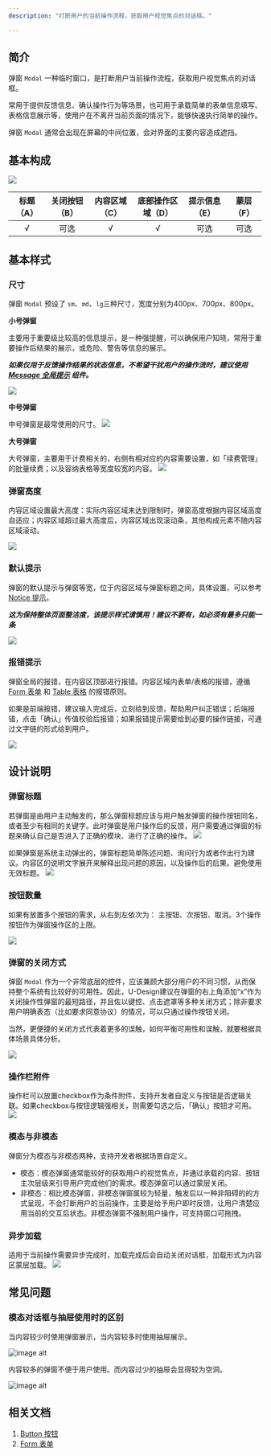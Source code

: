 ```yaml
---
description: "打断用户的当前操作流程，获取用户视觉焦点的对话框。"

---
```


<!--副标题具体写法见源代码模式-->

## 简介

弹窗 `Modal` 一种临时窗口，是打断用户当前操作流程，获取用户视觉焦点的对话框。

常用于提供反馈信息、确认操作行为等场景，也可用于承载简单的表单信息填写、表格信息展示等，使用户在不离开当前页面的情况下，能够快速执行简单的操作。

弹窗 `Modal` 通常会出现在屏幕的中间位置，会对界面的主要内容造成遮挡。



## 基本构成

![](../../../images/Modal/forms_01.png)


| 标题（A）| 关闭按钮（B）| 内容区域（C）| 底部操作区域（D）| 提示信息（E） |蒙层（F）|
| :-------: | :-----------: | :-----: | :----------: | :------:|:---------:|
|     √     |       可选       |       √   |    √     |     可选  |   可选   |


## 基本样式


### 尺寸

弹窗 `Modal` 预设了 `sm`、`md`、`lg`三种尺寸，宽度分别为400px、700px、800px。


**小号弹窗**

主要用于重要级比较高的信息提示，是一种强提醒，可以确保用户知晓，常用于重要操作后结果的展示，或危险、警告等信息的展示。

***如果仅用于反馈操作结果的状态信息，不希望干扰用户的操作流时，建议使用 [Message 全局提示](https://udesign.ucloud.cn/component/Message/) 组件。***

![](../../../images/Modal/sm.png)

**中号弹窗**


中号弹窗是最常使用的尺寸。
![](../../../images/Modal/md.png)

**大号弹窗**


大号弹窗，主要用于计费相关的，右侧有相对应的内容需要设置，如「续费管理」的批量续费；以及容纳表格等宽度较宽的内容。
![](../../../images/Modal/lg.png)

### 弹窗高度

内容区域设置最大高度：实际内容区域未达到限制时，弹窗高度根据内容区域高度自适应；内容区域超过最大高度后，内容区域出现滚动条，其他构成元素不随内容区域滚动。 

![](../../../images/Modal/height.png)


### 默认提示

弹窗的默认提示与弹窗等宽，位于内容区域与弹窗标题之间，具体设置，可以参考[Notice 提示](https://udesign.ucloud.cn/component/Notice/)。

***这为保持整体页面整洁度，该提示样式请慎用！建议不要有，如必须有最多只能一条***

![](../../../images/Modal/defaultnotice.png)

### 报错提示

弹窗全局的报错，在内容区顶部进行报错。内容区域内表单/表格的报错，遵循 [Form 表单](https://udesign.ucloud.cn/component/Form/) 和 [Table 表格](https://udesign.ucloud.cn/component/Table/) 的报错原则。

如果是前端报错，建议输入完成后，立刻给到反馈，帮助用户纠正错误；后端报错，点击「确认」传值校验后报错；如果报错提示需要给到必要的操作链接，可通过文字链的形式给到用户。

![](../../../images/Modal/errornotice.png)





## 设计说明

### 弹窗标题

若弹窗是由用户主动触发的，那么弹窗标题应该与用户触发弹窗的操作按钮同名，或者至少有相同的关键字。此时弹窗是用户操作后的反馈，用户需要通过弹窗的标题来确认自己是否进入了正确的模块、进行了正确的操作。
![](../../../images/Modal/title.png)

如果弹窗是系统主动弹出的，弹窗标题简单陈述问题、询问行为或者作出行为建议。内容区的说明文字展开来解释出现问题的原因，以及操作后的后果。避免使用无效标题。
![](../../../images/Modal/title-2.png)


### 按钮数量
如果有放置多个按钮的需求，从右到左依次为： 主按钮、次按钮、取消。3个操作按钮作为弹窗操作区的上限。

![](../../../images/Modal/ButtonsNumber.png)



### 弹窗的关闭方式

弹窗 `Modal` 作为一个非常底层的控件，应该兼顾大部分用户的不同习惯，从而保持整个系统有比较好的可用性。因此，U-Design建议在弹窗的右上角添加“x”作为关闭操作性弹窗的最短路径，并且佐以键控、点击遮罩等多种关闭方式；除非要求用户明确表态（比如要求同意协议）的情况，可以只通过操作按钮关闭。

当然，更便捷的关闭方式代表着更多的误触，如何平衡可用性和误触，就要根据具体场景具体分析。

![](../../../images/Modal/close.png)


### 操作栏附件
操作栏可以放置checkbox作为条件附件，支持开发者自定义与按钮是否逻辑关联。如果checkbox与按钮逻辑强相关，则需要勾选之后，「确认」按钮才可用。
![](../../../images/Modal/appendix.png)

### 模态与非模态
弹窗分为模态与非模态两种，支持开发者根据场景自定义。
- 模态：模态弹窗通常能较好的获取用户的视觉焦点，并通过承载的内容、按钮主次层级来引导用户完成他们的需求。模态弹窗可以通过蒙层关闭。
- 非模态：相比模态弹窗，非模态弹窗属较为轻量，触发后以一种非阻碍的的方式呈现，不会打断用户的当前操作，主要是给予用户即时反馈，让用户清楚应用当前的交互后状态。非模态弹窗不强制用户操作，可支持窗口可拖拽。

### 异步加载
适用于当前操作需要异步完成时，加载完成后会自动关闭对话框，加载形式为内容区蒙层加载。
![](../../../images/Modal/loading.png)



## 常见问题

### 模态对话框与抽屉使用时的区别

<div class="u-md-flex-without-bg">
   <div class="u-md-mr24">
      <p><i class="u-md-suggested"></i>当内容较少时使用弹窗展示，当内容较多时使用抽屉展示。</p>
      <img src="../../../images/Modal/problems_01.png" alt="image alt" title="desc" />
   </div>
   <div>
      <p><i class="u-md-not-suggested"></i>内容较多的弹窗不便于用户使用。而内容过少的抽屉会显得较为空洞。</p>
      <img src="../../../images/Modal/problems_02.png" alt="image alt" title="desc" />
   </div>
</div>



## 相关文档

1. [Button 按钮](/component/Button/)
2. [Form 表单](/component/Form/)